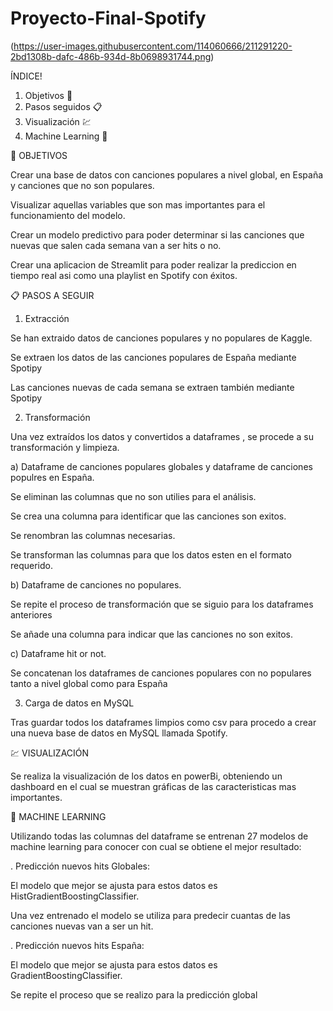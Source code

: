 # Proyecto-Final-Spotify


(https://user-images.githubusercontent.com/114060666/211291220-2bd1308b-dafc-486b-934d-8b0698931744.png)

ÍNDICE!


1. Objetivos 🎯 
2. Pasos seguidos 📋 
3. Visualización 💹 
4. Machine Learning 🤖 

🎯 OBJETIVOS

Crear una base de datos con canciones populares a nivel global, en España y canciones que no son populares.

Visualizar aquellas variables que son mas importantes para el funcionamiento del modelo.

Crear un modelo predictivo para poder determinar si las canciones que nuevas que salen cada semana van a ser hits o no.

Crear una aplicacion de Streamlit para poder realizar la prediccion en tiempo real asi como una playlist en Spotify con éxitos.

📋 PASOS A SEGUIR

1) Extracción

Se han extraido datos de canciones populares y no populares de Kaggle.

Se extraen los datos de las canciones populares de España mediante Spotipy

Las canciones nuevas de cada semana se extraen también mediante Spotipy

2) Transformación

Una vez extraídos los datos y convertidos a dataframes , se  procede a su transformación y limpieza.

a) Dataframe de canciones populares globales y dataframe de canciones populres en España.

Se eliminan las columnas que no son utilies para el análisis.

Se crea una columna para identificar que las canciones son exitos.

Se renombran las columnas necesarias.

Se transforman las columnas para que los datos esten en el formato requerido.


b) Dataframe de canciones no populares.

Se repite el proceso de transformación que se siguio para los dataframes anteriores 

Se añade una columna para indicar que las canciones no son exitos.

c) Dataframe hit or not.

Se concatenan los dataframes de canciones populares con no populares tanto a nivel global como para España

3) Carga de datos en MySQL

Tras guardar todos los dataframes limpios como csv para procedo a crear una nueva base de datos en MySQL llamada Spotify.

💹 VISUALIZACIÓN

Se realiza la visualización de los datos en powerBi, obteniendo un dashboard en el cual se muestran gráficas de las caracteristicas mas importantes.


🤖 MACHINE LEARNING

Utilizando todas las columnas del dataframe se entrenan 27 modelos de machine learning para conocer con cual se obtiene el mejor resultado:

. Predicción nuevos hits Globales:

El modelo que mejor se ajusta para estos datos es HistGradientBoostingClassifier.

Una vez entrenado el modelo se utiliza para predecir cuantas de las canciones nuevas van a ser un hit.

. Predicción nuevos hits España:

El modelo que mejor se ajusta para estos datos es GradientBoostingClassifier.

Se repite el proceso que se realizo para la predicción global



